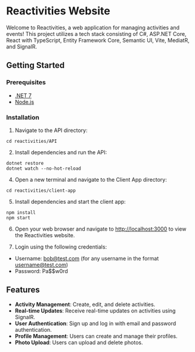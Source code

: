 # Reactivities Website

Welcome to Reactivities, a web application for managing activities and events! This project utilizes a tech stack consisting of C#, ASP.NET Core, React with TypeScript, Entity Framework Core, Semantic UI, Vite, MediatR, and SignalR.

## Getting Started

### Prerequisites

- [.NET 7](https://dotnet.microsoft.com/download)
- [Node.js](https://nodejs.org/en/download/)

### Installation

1. Navigate to the API directory:
```
cd reactivities/API
```

2. Install dependencies and run the API:
```
dotnet restore
dotnet watch --no-hot-reload
```

4. Open a new terminal and navigate to the Client App directory:
```
cd reactivities/client-app
```

5. Install dependencies and start the client app:
```
npm install
npm start
```

6. Open your web browser and navigate to [http://localhost:3000](http://localhost:3000) to view the Reactivities website.
   
8. Login using the following credentials:
  + Username: bob@test.com (for any username in the format username@test.com)
  + Password: Pa$$w0rd

## Features

- **Activity Management**: Create, edit, and delete activities.
- **Real-time Updates**: Receive real-time updates on activities using SignalR.
- **User Authentication**: Sign up and log in with email and password authentication.
- **Profile Management**: Users can create and manage their profiles.
- **Photo Upload**: Users can upload and delete photos.
